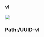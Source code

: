 ### vl

[![](https://www.herokucdn.com/deploy/button.png)](https://heroku.com/deploy?template=https://github.com/fgdddttgf/pngfvgv.git)

### Path:/UUID-vl